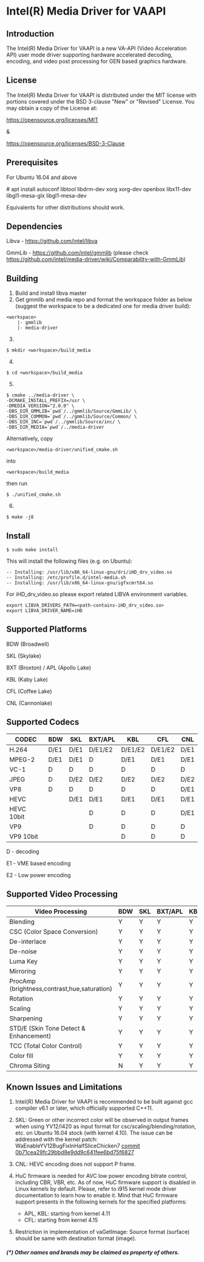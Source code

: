 # Intel(R) Media Driver for VAAPI


## Introduction

The Intel(R) Media Driver for VAAPI is a new VA-API (Video Acceleration API)
user mode driver supporting hardware accelerated decoding, encoding, and
video post processing for GEN based graphics hardware.

## License

The Intel(R) Media Driver for VAAPI is distributed under the MIT license with
portions covered under the BSD 3-clause "New" or "Revised" License.
You may obtain a copy of the License at:

https://opensource.org/licenses/MIT

&

https://opensource.org/licenses/BSD-3-Clause

## Prerequisites

For Ubuntu 16.04 and above

\# apt install autoconf libtool libdrm-dev xorg xorg-dev openbox libx11-dev libgl1-mesa-glx libgl1-mesa-dev

Equivalents for other distributions should work.

## Dependencies

Libva - https://github.com/intel/libva

GmmLib - https://github.com/intel/gmmlib (please check https://github.com/intel/media-driver/wiki/Comparability-with-GmmLib)

## Building

1. Build and install libva master
2. Get gmmlib and media repo and format the workspace folder as below (suggest the workspace to be a dedicated one for media driver build):
```
<workspace>
    |- gmmlib
    |- media-driver
```
3. 
```
$ mkdir <workspace>/build_media
```
4. 
```
$ cd <workspace>/build_media
```
5. 
```
$ cmake ../media-driver \
-DCMAKE_INSTALL_PREFIX=/usr \
-DMEDIA_VERSION="2.0.0" \
-DBS_DIR_GMMLIB=`pwd`/../gmmlib/Source/GmmLib/ \
-DBS_DIR_COMMON=`pwd`/../gmmlib/Source/Common/ \
-DBS_DIR_INC=`pwd`/../gmmlib/Source/inc/ \
-DBS_DIR_MEDIA=`pwd`/../media-driver
```
Alternatively, copy 
```
<workspace>/media-driver/unified_cmake.sh
```
into
```
<workspace>/build_media
```
then run
```
$ ./unified_cmake.sh
```
6. 
```
$ make -j8
```

## Install

```
$ sudo make install
```
This will install the following files (e.g. on Ubuntu):
```
-- Installing: /usr/lib/x86_64-linux-gnu/dri/iHD_drv_video.so
-- Installing: /etc/profile.d/intel-media.sh
-- Installing: /usr/lib/x86_64-linux-gnu/igfxcmrt64.so
```

For iHD_drv_video.so please export related LIBVA environment variables.
```
export LIBVA_DRIVERS_PATH=<path-contains-iHD_drv_video.so>
export LIBVA_DRIVER_NAME=iHD
```

## Supported Platforms

BDW (Broadwell)

SKL (Skylake)

BXT (Broxton) / APL (Apollo Lake)

KBL (Kaby Lake)

CFL (Coffee Lake)

CNL (Cannonlake)

## Supported Codecs

| CODEC      | BDW  | SKL  | BXT/APL |   KBL   |   CFL   | CNL  |
|------------|------|------|---------|---------|---------|------|
| H.264      | D/E1 | D/E1 | D/E1/E2 | D/E1/E2 | D/E1/E2 | D/E1 |
| MPEG-2     | D/E1 | D/E1 | D       | D/E1    | D/E1    | D/E1 |
| VC-1       | D    | D    | D       | D       | D       | D    |
| JPEG       | D    | D/E2 | D/E2    | D/E2    | D/E2    | D/E2 |
| VP8        | D    | D    | D       | D       | D       | D/E1 |
| HEVC       |      | D/E1 | D/E1    | D/E1    | D/E1    | D/E1 |
| HEVC 10bit |      |      | D       | D       | D       | D/E1 |
| VP9        |      |      | D       | D       | D       | D    |
| VP9 10bit  |      |      |         | D       | D       | D    |

D  - decoding

E1 - VME based encoding

E2 - Low power encoding

## Supported Video Processing

| Video Processing                             | BDW | SKL | BXT/APL | KBL | CFL | CNL |
|----------------------------------------------|-----|-----|---------|-----|-----|-----|
| Blending                                     |  Y  |  Y  |    Y    |  Y  |  Y  |  Y  |
| CSC (Color Space Conversion)                 |  Y  |  Y  |    Y    |  Y  |  Y  |  Y  |
| De-interlace                                 |  Y  |  Y  |    Y    |  Y  |  Y  |  Y  |
| De-noise                                     |  Y  |  Y  |    Y    |  Y  |  Y  |  Y  |
| Luma Key                                     |  Y  |  Y  |    Y    |  Y  |  Y  |  Y  |
| Mirroring                                    |  Y  |  Y  |    Y    |  Y  |  Y  |  Y  |
| ProcAmp (brightness,contrast,hue,saturation) |  Y  |  Y  |    Y    |  Y  |  Y  |  Y  |
| Rotation                                     |  Y  |  Y  |    Y    |  Y  |  Y  |  Y  |
| Scaling                                      |  Y  |  Y  |    Y    |  Y  |  Y  |  Y  |
| Sharpening                                   |  Y  |  Y  |    Y    |  Y  |  Y  |  Y  |
| STD/E (Skin Tone Detect & Enhancement)       |  Y  |  Y  |    Y    |  Y  |  Y  |  Y  |
| TCC (Total Color Control)                    |  Y  |  Y  |    Y    |  Y  |  Y  |  Y  |
| Color fill                                   |  Y  |  Y  |    Y    |  Y  |  Y  |  Y  |
| Chroma Siting                                |  N  |  Y  |    Y    |  Y  |  Y  |  Y  |

## Known Issues and Limitations

1. Intel(R) Media Driver for VAAPI is recommended to be built against gcc compiler v6.1
or later, which officially supported C++11.

2. SKL: Green or other incorrect color will be observed in output frames when using
YV12/I420 as input format for csc/scaling/blending/rotation, etc. on Ubuntu 16.04 stock
(with kernel 4.10). The issue can be addressed with the kernel patch:
WaEnableYV12BugFixInHalfSliceChicken7 [commit 0b71cea29fc29bbd8e9dd9c641fee6bd75f6827](https://cgit.freedesktop.org/drm-tip/commit/?id=0b71cea29fc29bbd8e9dd9c641fee6bd75f68274)

3. CNL: HEVC encoding does not support P frame.

4. HuC firmware is needed for AVC low power encoding bitrate control, including CBR, VBR, etc. As of now, HuC firmware support is disabled in Linux kernels by default. Please, refer to i915 kernel mode driver documentation to learn how to enable it. Mind that HuC firmware support presents in the following kernels for the specified platforms:
   * APL, KBL: starting from kernel 4.11
   * CFL: starting from kernel 4.15

5. Restriction in implementation of vaGetImage: Source format (surface) should be same with destination format (image).

##### (*) Other names and brands may be claimed as property of others.

